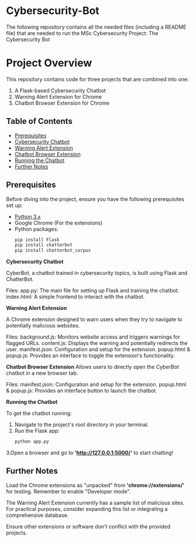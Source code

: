 # Cybersecurity-Bot
The following repository contains all the needed files (including a README file) that are needed to run the MSc Cybersecurity Project: The Cybersecurity Bot

# Project Overview

This repository contains code for three projects that are combined into one:

1. A Flask-based Cybersecurity Chatbot
2. Warning Alert Extension for Chrome
3. Chatbot Browser Extension for Chrome

## Table of Contents

- [Prerequisites](#prerequisites)
- [Cybersecurity Chatbot](#cybersecurity-chatbot)
- [Warning Alert Extension](#warning-alert-extension)
- [Chatbot Browser Extension](#chatbot-browser-extension)
- [Running the Chatbot](#running-the-chatbot)
- [Further Notes](#further-notes)

## Prerequisites

Before diving into the project, ensure you have the following prerequisites set up:

- [Python 3.x](https://www.python.org/downloads/)
- Google Chrome (For the extensions)
- Python packages:
  ```bash
  pip install Flask
  pip install chatterbot
  pip install chatterbot_corpus


**Cybersecurity Chatbot**

CyberBot, a chatbot trained in cybersecurity topics, is built using Flask and ChatterBot.

Files:
app.py: The main file for setting up Flask and training the chatbot.
index.html: A simple frontend to interact with the chatbot.


**Warning Alert Extension**

A Chrome extension designed to warn users when they try to navigate to potentially malicious websites.

Files:
background.js: Monitors website access and triggers warnings for flagged URLs.
content.js: Displays the warning and potentially redirects the user.
manifest.json: Configuration and setup for the extension.
popup.html & popup.js: Provides an interface to toggle the extension's functionality.


**Chatbot Browser Extension**
Allows users to directly open the CyberBot chatbot in a new browser tab.

Files:
manifest.json: Configuration and setup for the extension.
popup.html & popup.js: Provides an interface button to launch the chatbot.


**Running the Chatbot**

To get the chatbot running:

1. Navigate to the project's root directory in your terminal.
2. Run the Flask app:
   ```bash
   python app.py


3.Open a browser and go to **'http://127.0.0.1:5000/'** to start chatting!


## Further Notes

Load the Chrome extensions as "unpacked" from **'chrome://extensions/'** for testing. Remember to enable "Developer mode".

The Warning Alert Extension currently has a sample list of malicious sites. For practical purposes, consider expanding this list or integrating a comprehensive database.

Ensure other extensions or software don't conflict with the provided projects.
